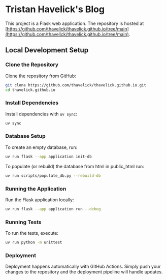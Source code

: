 # Tristan Havelick's Blog

This project is a Flask web application. The repository is hosted at [https://github.com/thavelick/thavelick.github.io/tree/main](https://github.com/thavelick/thavelick.github.io/tree/main).

## Local Development Setup

### Clone the Repository

Clone the repository from GitHub:

```bash
git clone https://github.com/thavelick/thavelick.github.io.git
cd thavelick.github.io
```

### Install Dependencies

Install dependencies with `uv sync`:

```bash
uv sync
```

### Database Setup

To create an empty database, run:

```bash
uv run flask --app application init-db
```

To populate (or rebuild) the database from html in public_html run:

```bash
uv run scripts/populate_db.py --rebuild-db
```

### Running the Application

Run the Flask application locally:

```bash
uv run flask --app application run --debug
```

### Running Tests

To run the tests, execute:
```bash
uv run python -m unittest
```

### Deployment

Deployment happens automatically with GitHub Actions. Simply push your changes to the repository and the deployment pipeline will handle updates.


